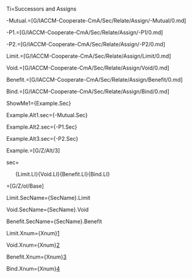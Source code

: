 Ti=Successors and Assigns

-Mutual.=[G/IACCM-Cooperate-CmA/Sec/Relate/Assign/-Mutual/0.md]

-P1.=[G/IACCM-Cooperate-CmA/Sec/Relate/Assign/-P1/0.md]

-P2.=[G/IACCM-Cooperate-CmA/Sec/Relate/Assign/-P2/0.md]


Limit.=[G/IACCM-Cooperate-CmA/Sec/Relate/Assign/Limit/0.md]

Void.=[G/IACCM-Cooperate-CmA/Sec/Relate/Assign/Void/0.md]

Benefit.=[G/IACCM-Cooperate-CmA/Sec/Relate/Assign/Benefit/0.md]

Bind.=[G/IACCM-Cooperate-CmA/Sec/Relate/Assign/Bind/0.md]

ShowMe1={Example.Sec}

Example.Alt1.sec={-Mutual.Sec}

Example.Alt2.sec={-P1.Sec}

Example.Alt3.sec={-P2.Sec}

Example.=[G/Z/Alt/3]

sec=<ol>{Limit.LI}{Void.LI}{Benefit.LI}{Bind.LI}</ol>

=[G/Z/ol/Base]

Limit.SecName={SecName}.Limit

Void.SecName={SecName}.Void

Benefit.SecName={SecName}.Benefit

Limit.Xnum={Xnum}<a href="#Assign.Limit.sec">1</a>

Void.Xnum={Xnum}<a href="#Assign.Void.sec">2</a>

Benefit.Xnum={Xnum}<a href="#Assign.Benefit.sec">3</a>

Bind.Xnum={Xnum}<a href="#Assign.Bind.sec">4</a>
